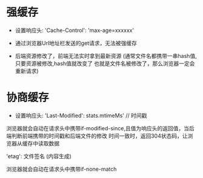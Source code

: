 # 强缓存
 - 设置响应头:
   'Cache-Control': 'max-age=xxxxxx'

 - 通过浏览器Url地址栏发送的get请求，无法被强缓存

 - 后端资源修改了，前端无法实时拿到最新资源  (通常文件名都携带一串hash值,只要资源被修改,hash值就改变了
    也就是文件名被修改了，那么浏览器一定会重新请求)


# 协商缓存
 - 设置响应头: 
          'Last-Modified': stats.mtimeMs'  // 时间戳

  浏览器就会自动在请求头中携带if-modified-since,且值为响应头的返回值，当后端判断前端携带的时间戳和后端文件的修改
  时间一致时，返回304状态码，让浏览器从缓存中读取数据

  'etag': 文件签名  (内容生成)

  浏览器就会自动在请求头中携带if-none-match

